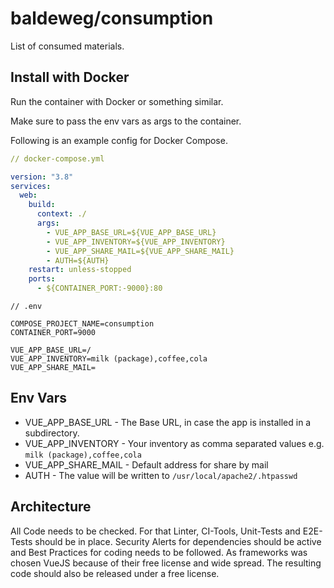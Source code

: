 # baldeweg/consumption

List of consumed materials.

## Install with Docker

Run the container with Docker or something similar.

Make sure to pass the env vars as args to the container.

Following is an example config for Docker Compose.

```yaml
// docker-compose.yml

version: "3.8"
services:
  web:
    build:
      context: ./
      args:
        - VUE_APP_BASE_URL=${VUE_APP_BASE_URL}
        - VUE_APP_INVENTORY=${VUE_APP_INVENTORY}
        - VUE_APP_SHARE_MAIL=${VUE_APP_SHARE_MAIL}
        - AUTH=${AUTH}
    restart: unless-stopped
    ports:
      - ${CONTAINER_PORT:-9000}:80
```

```env
// .env

COMPOSE_PROJECT_NAME=consumption
CONTAINER_PORT=9000

VUE_APP_BASE_URL=/
VUE_APP_INVENTORY=milk (package),coffee,cola
VUE_APP_SHARE_MAIL=
```

## Env Vars

- VUE_APP_BASE_URL - The Base URL, in case the app is installed in a subdirectory.
- VUE_APP_INVENTORY - Your inventory as comma separated values e.g. `milk (package),coffee,cola`
- VUE_APP_SHARE_MAIL - Default address for share by mail
- AUTH - The value will be written to `/usr/local/apache2/.htpasswd`

## Architecture

All Code needs to be checked. For that Linter, CI-Tools, Unit-Tests and E2E-Tests should be in place. Security Alerts for dependencies should be active and Best Practices for coding needs to be followed. As frameworks was chosen VueJS because of their free license and wide spread. The resulting code should also be released under a free license.
